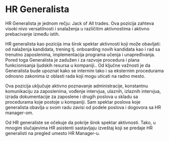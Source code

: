 # HR Generalista

HR Generalista je jednom rečju: Jack of All trades. Ova pozicija zahteva visoki nivo versatilnosti i snalaženja u različitim aktivnostima i aktivno prebacivanje između istih. 

HR generalista kao pozicija ima širok spektar aktivnosti koji može obavljati: od nalaženja kandidata, trening tj. onboarding novih kandidata kao i rad sa trenutno zaposlenima, implementacija programa učenja i unapređivanja. Pored toga Generalista je zadužen i za razvoje procedura i plana funkcionisanja ljudskih resursa u kompaniji.. Od ključne važnosti je da Generalista bude upoznat kako se internim tako i sa eksternim procedurama odnosno zakonima iz oblasti rada koji mogu uticati na radno mesto. 

Ova pozicija uključuje aktivno poznavanje administracije, konstantnu komunikaciju za zaposlenima, vođenje intervjua, ulaznih, izlaznih intervjua, izrada dokumentacije za zaposlene i drugih poslova u skladu sa procedurama koje postoje u kompaniji. Sam spektar poslova koje generalista obavlja u svom radu zavisi od podele poslova i dogovora sa HR manager-om.

Od HR generaliste se očekuje da pokrije širok spektar aktivnosti. Tako, u mnogim slučajevima HR asistenti sastavljaju izveštaj koji se predaje HR generalisti na pregled umesto HR Manager-u. 

